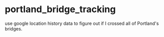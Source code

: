 # portland_bridge_tracking
use google location history data to figure out if I crossed all of Portland's bridges.
